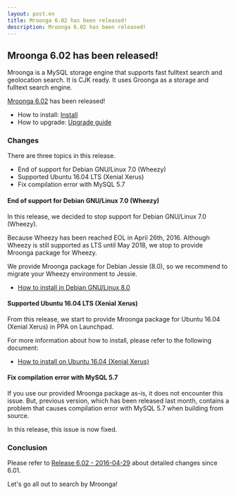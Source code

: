 ```yaml
---
layout: post.en
title: Mroonga 6.02 has been released!
description: Mroonga 6.02 has been released!
---
```


## Mroonga 6.02 has been released!

Mroonga is a MySQL storage engine that supports fast fulltext search
and geolocation search. It is CJK ready. It uses Groonga as a storage
and fulltext search engine.

[Mroonga 6.02](/docs/news.html#release-6.02) has been released!

  * How to install: [Install](/docs/install.html)
  * How to upgrade: [Upgrade guide](/docs/upgrade.html)

### Changes

There are three topics in this release.

  * End of support for Debian GNU/Linux 7.0 (Wheezy)
  * Supported Ubuntu 16.04 LTS (Xenial Xerus)
  * Fix compilation error with MySQL 5.7

#### End of support for Debian GNU/Linux 7.0 (Wheezy)

In this release, we decided to stop support for Debian GNU/Linux 7.0 (Wheezy).

Because Wheezy has been reached EOL in April 26th, 2016.
Although Wheezy is still supported as LTS until May 2018, we stop to provide Mroonga package for Wheezy.

We provide Mroonga package for Debian Jessie (8.0), so we recommend to migrate your Wheezy environment to Jessie.

  * [How to install in Debian GNU/Linux 8.0](http://mroonga.org/docs/install/debian.html#jessie)

#### Supported Ubuntu 16.04 LTS (Xenial Xerus)

From this release, we start to provide Mroonga package for Ubuntu 16.04 (Xenial Xerus) in PPA on Launchpad.

For more information about how to install, please refer to the following document:

  * [How to install on Ubuntu 16.04 (Xenial Xerus)](http://mroonga.org/docs/install/ubuntu.html)

#### Fix compilation error with MySQL 5.7

If you use our provided Mroonga package as-is, it does not encounter this issue. But, previous version, which has been released last month, contains a problem that causes compilation error with MySQL 5.7 when building from source.

In this release, this issue is now fixed.

### Conclusion

Please refer to [Release 6.02 - 2016-04-29](/docs/news.html#release-6.02) about detailed changes since 6.01.

Let's go all out to search by Mroonga!
